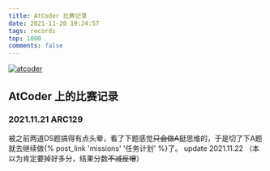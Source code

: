 ```yaml
---
title: AtCoder 比赛记录
date: 2021-11-20 19:24:57
tags: records
top: 1000
comments: false
---
```


[![atcoder](https://zym.pages.dev/at/yaoxi_std)](https://atcoder.jp/users/yaoxi_std)

<!-- more -->
## AtCoder 上的比赛记录

### 2021.11.21 ARC129
被之前两道DS题搞得有点头晕，看了下题感觉~~只会做A~~挺思维的，于是切了下A题就去继续做{% post_link 'missions' '任务计划' %}了。
update 2021.11.22 （本以为肯定要掉好多分，结果分数~~不减反增~~）

